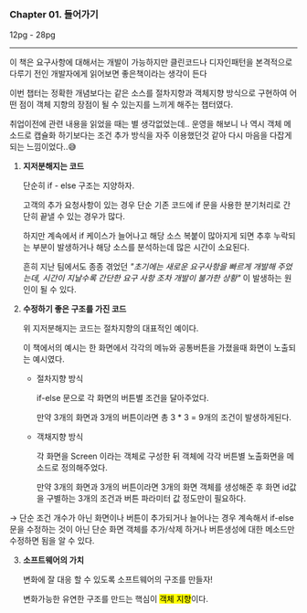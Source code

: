 ### Chapter 01. 들어가기

12pg - 28pg

---

이 책은 요구사항에 대해서는 개발이 가능하지만 클린코드나 디자인패턴을 본격적으로 다루기 전인 개발자에게 읽어보면 좋은책이라는 생각이 든다

이번 챕터는 정확한 개념보다는 같은 소스를  절차지향과 객체지향 방식으로 구현하여 어떤 점이 객체 지향의 장점이 될 수 있는지를 느끼게 해주는 챕터였다. 

취업이전에 관련 내용을 읽었을 때는 별 생각없었는데.. 운영을 해보니 나 역시 객체 메소드로 캡슐화 하기보다는 조건 추가 방식을 자주 이용했던것 같아 다시 마음을 다잡게되는 느낌이었다..😅

1. **지저분해지는 코드**

   단순히 if - else 구조는 지양하자. 

   고객의 추가 요청사항이 있는 경우 단순 기존 코드에 if 문을 사용한 분기처리로 간단히 끝낼 수 있는 경우가 많다. 

   하지만 계속에서 if 케이스가 늘어나고 해당 소스 복붙이 많아지게 되면 추후 누락되는 부분이 발생하거나 해당 소스를 분석하는데 많은 시간이 소요된다. 

   흔히 지난 팀에서도 종종 겪었던 *"초기에는 새로운 요구사항을 빠르게 개발해 주었는데, 시간이 지날수록 간단한 요구 사항 조차 개발이 불가한 상황"* 이 발생하는 원인이 될 수 있다.

   

2. **수정하기 좋은 구조를 가진 코드**

   위 지저분해지는 코드는 절차지향의 대표적인 예이다.

   이 책에서의 예시는 한 화면에서 각각의 메뉴와 공통버튼을 가졌을때 화면이 노출되는 예시였다.

   - 절차지향 방식

     if-else 문으로 각 화면의 버튼별 조건을 달아주었다.

     만약 3개의 화면과 3개의 버튼이라면 총 3 * 3 = 9개의 조건이 발생하게된다. 

   - 객채지향 방식

     각 화면을 Screen 이라는 객체로 구성한 뒤 객체에 각각 버튼별 노출화면을 메소드로 정의해주었다.

     만약 3개의 화면과 3개의 버튼이라면 3개의 화면 객체를 생성해준 후 화면 id값을 구별하는 3개의 조건과 버튼 파라미터 값 정도만이 필요하다. 

&rarr; 단순 조건 개수가 아닌 화면이나 버튼이 추가되거나 늘어나는 경우 계속해서 if-else문을 수정하는 것이 아닌 단순 화면 객체를 추가/삭제 하거나 버튼생성에 대한 메소드만 수정하면 됨을 알 수 있다. 



3. **소프트웨어의 가치**

   변화에 잘 대응 할 수 있도록 소프트웨어의 구조를 만들자!

   변화가능한 유연한 구조를 만드는 핵심이 <mark>객체 지향</mark>이다. 

